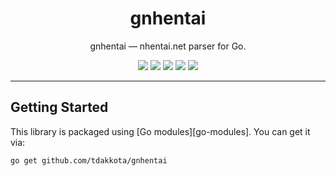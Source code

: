 <h1 align="center">gnhentai</h1>

<p align="center">gnhentai — nhentai.net parser for Go.</p>
<p align="center">
    <a href="https://travis-ci.org/github/tdakkota/gnhentai"><img src="https://travis-ci.org/tdakkota/gnhentai.svg?branch=master"></a>
	<a href="https://goreportcard.com/report/github.com/tdakkota/gnhentai"><img src="https://goreportcard.com/badge/github.com/tdakkota/gnhentai"></a>
	<a href="https://www.codefactor.io/repository/github/tdakkota/gnhentai"><img src="https://www.codefactor.io/repository/github/tdakkota/gnhentai/badge"></a>
	<a href="https://godoc.org/github.com/tdakkota/gnhentai"><img src="https://godoc.org/github.com/tdakkota/gnhentai?status.svg"></a>
	<a href="https://opensource.org/licenses/BSD-3-Clause"><img src="https://img.shields.io/badge/License-MIT-blue.svg"></a>
</p>

---

## Getting Started

This library is packaged using [Go modules][go-modules]. You can get it via:

```
go get github.com/tdakkota/gnhentai
```
